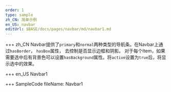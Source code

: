 ```yaml
--- 
order: 1
type: sample
zh_CN: 简单示例
en_US: navbar
editUrl: $BASE/docs/pages/navbar/md/navbar1.md
---
```


+++ zh_CN
Navbar提供了<Code>primary</Code>和<Code>normal</Code>两种类型的导航条。在Navbar上通过<Code>hasBorder</Code>， <Code>hasBox</Code>属性，
去控制是否显示边框和阴影。
对于每个Item，如果需要选中后有背景色可以设置<Code>hasBackground</Code>属性。将<Code>active</Code>设置为<Code>true</Code>后，将显示选中的效果。


+++ en_US
Navbar1

+++ SampleCode
fileName: Navbar1
